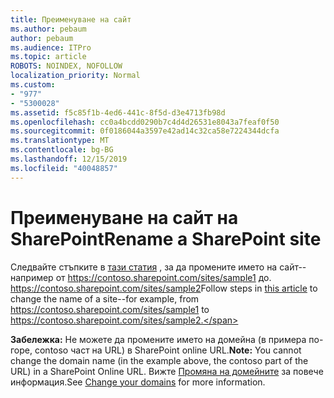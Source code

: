 ```yaml
---
title: Преименуване на сайт
ms.author: pebaum
author: pebaum
ms.audience: ITPro
ms.topic: article
ROBOTS: NOINDEX, NOFOLLOW
localization_priority: Normal
ms.custom:
- "977"
- "5300028"
ms.assetid: f5c85f1b-4ed6-441c-8f5d-d3e4713fb98d
ms.openlocfilehash: cc0a4bcdd0290b7c4d4d26531e8043a7feaf0f50
ms.sourcegitcommit: 0f0186044a3597e42ad14c32ca58e7224344dcfa
ms.translationtype: MT
ms.contentlocale: bg-BG
ms.lasthandoff: 12/15/2019
ms.locfileid: "40048857"
---
```

# <a name="rename-a-sharepoint-site"></a><span data-ttu-id="77b41-102">Преименуване на сайт на SharePoint</span><span class="sxs-lookup"><span data-stu-id="77b41-102">Rename a SharePoint site</span></span>

<span data-ttu-id="77b41-103">Следвайте стъпките в [тази статия](https://docs.microsoft.com/sharepoint/change-site-address) , за да промените името на сайт--например от https://contoso.sharepoint.com/sites/sample1 до. https://contoso.sharepoint.com/sites/sample2</span><span class="sxs-lookup"><span data-stu-id="77b41-103">Follow steps in [this article](https://docs.microsoft.com/sharepoint/change-site-address) to change the name of a site--for example, from https://contoso.sharepoint.com/sites/sample1 to https://contoso.sharepoint.com/sites/sample2.</span></span>

<span data-ttu-id="77b41-104">**Забележка:** Не можете да промените името на домейна (в примера по-горе, contoso част на URL) в SharePoint online URL.</span><span class="sxs-lookup"><span data-stu-id="77b41-104">**Note:** You cannot change the domain name (in the example above, the contoso part of the URL) in a SharePoint Online URL.</span></span> <span data-ttu-id="77b41-105">Вижте [Промяна на домейните](https://go.microsoft.com/fwlink/?Linkid=2018696) за повече информация.</span><span class="sxs-lookup"><span data-stu-id="77b41-105">See [Change your domains](https://go.microsoft.com/fwlink/?Linkid=2018696) for more information.</span></span>
  